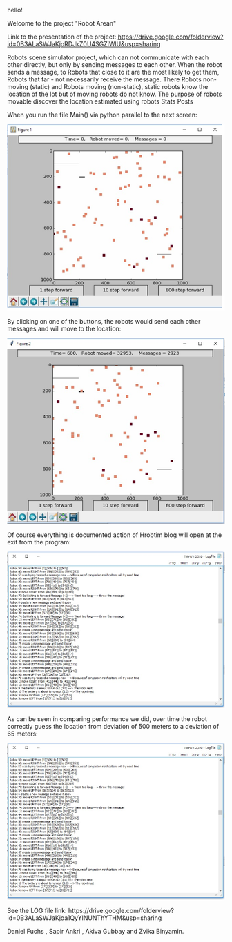 hello!

Welcome to the project "Robot Arean"

Link to the presentation of the project: https://drive.google.com/folderview?id=0B3ALaSWJaKjoRDJkZ0U4SGZiWlU&usp=sharing 

Robots scene simulator project, which can not communicate with each other directly, but only by sending messages to each other.
When the robot sends a message, to Robots that close to it are the most likely to get them, Robots that far - not necessarily receive the message.
There Robots non-moving (static) and Robots moving (non-static), static robots know the location of the lot but of moving robots do not know.
The purpose of robots movable discover the location estimated using robots Stats Posts

When you run the file Main() via python parallel to the next screen:
<p align="center">
  <img src="https://github.com/AkivaGubbay/Ex3/blob/master/pictures/Image1.jpg?raw=true" width="600"/>
</p>


By clicking on one of the buttons, the robots would send each other messages and will move to the location:
<p align="center">
  <img src="https://github.com/AkivaGubbay/Ex3/blob/master/pictures/Image2.jpg?raw=true" width="600"/>
</p>

Of course everything is documented action of Hrobtim blog will open at the exit from the program:
<p align="center">
  <img src="https://github.com/AkivaGubbay/Ex3/blob/master/pictures/Image3.jpg?raw=true" width="600"/>
</p>


As can be seen in comparing performance we did, over time the robot correctly guess the location from deviation of 500 meters to a deviation of 65 meters:
<p align="center">
  <img src="https://github.com/AkivaGubbay/Ex3/blob/master/pictures/Image3.jpg?raw=true" width="600"/>
</p>
See the LOG file link: https://drive.google.com/folderview?id=0B3ALaSWJaKjoa1QyYlNUNThYTHM&usp=sharing 





Daniel Fuchs , Sapir Ankri , Akiva Gubbay and Zvika Binyamin.



